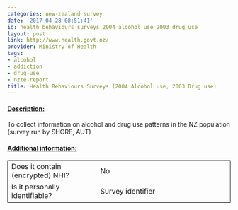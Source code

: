 ```yaml
---
categories: new-zealand survey
date: '2017-04-28 08:51:41'
id: health_behaviours_surveys_2004_alcohol_use_2003_drug_use
layout: post
link: http://www.health.govt.nz/
provider: Ministry of Health
tags:
- alcohol
- addiction
- drug-use
- nzte-report
title: Health Behaviours Surveys (2004 Alcohol use, 2003 Drug use)
---
```



 <h4> <u>Description:</u> </h4>
To collect information on alcohol and drug use patterns in the NZ population (survey run by SHORE, AUT)
 <h4> <u>Additional information:</u> </h4>
 <table style="border: 1px solid">
 <tr> <td width="40%"> Does it contain (encrypted) NHI? </td> <td>No</td> </tr>
 <tr> <td width="40%"> Is it personally identifiable? </td> <td>Survey identifier</td> </tr>
 </table>